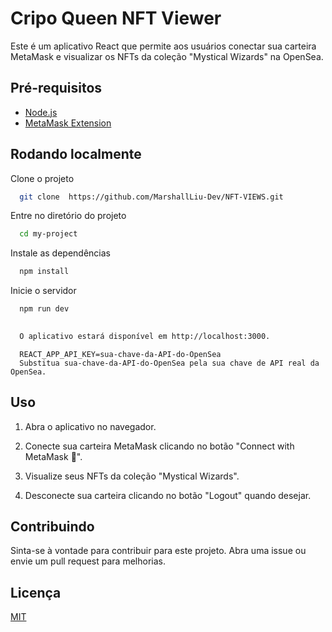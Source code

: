 
#  Cripo Queen NFT Viewer

Este é um aplicativo React que permite aos usuários conectar sua carteira MetaMask e visualizar os NFTs da coleção "Mystical Wizards" na OpenSea.


## Pré-requisitos

- [Node.js](https://nodejs.org/)
- [MetaMask Extension](https://metamask.io/)


## Rodando localmente

Clone o projeto

```bash
  git clone  https://github.com/MarshallLiu-Dev/NFT-VIEWS.git
```

Entre no diretório do projeto

```bash
  cd my-project
```

Instale as dependências

```bash
  npm install
```

Inicie o servidor

```bash
  npm run dev
  
```

```bash
  O aplicativo estará disponível em http://localhost:3000.
```

```Copy code
  REACT_APP_API_KEY=sua-chave-da-API-do-OpenSea
  Substitua sua-chave-da-API-do-OpenSea pela sua chave de API real da OpenSea. 
```

## Uso

1. Abra o aplicativo no navegador.

2. Conecte sua carteira MetaMask clicando no botão "Connect with MetaMask 🦊".

3. Visualize seus NFTs da coleção "Mystical Wizards".

4. Desconecte sua carteira clicando no botão "Logout" quando desejar.



## Contribuindo

Sinta-se à vontade para contribuir para este projeto. Abra uma issue ou envie um pull request para melhorias. 


## Licença

[MIT](https://choosealicense.com/licenses/mit/)
